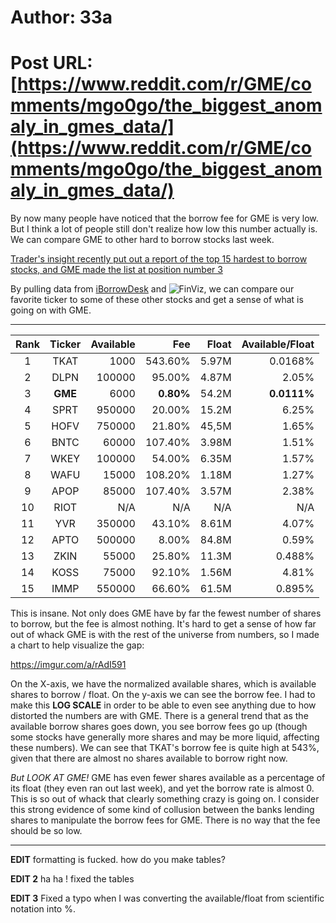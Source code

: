 # Author: 33a
# Post URL: [https://www.reddit.com/r/GME/comments/mgo0go/the_biggest_anomaly_in_gmes_data/](https://www.reddit.com/r/GME/comments/mgo0go/the_biggest_anomaly_in_gmes_data/)


By now many people have noticed that the borrow fee for GME is very low.  But I think a lot of people still don't realize how low this number actually is.  We can compare GME to other hard to borrow stocks last week.

[Trader's insight recently put out a report of the top 15 hardest to borrow stocks, and GME made the list at position number 3](https://www.tradersinsight.news/traders-insight/securities/securities-lending/securities-lending-report-3-22-21-3-26-21/)

By pulling data from [iBorrowDesk](http://iborrowdesk.com/) and ![FinViz](https://finviz.com/), we can compare our favorite ticker to some of these other stocks and get a sense of what is going on with GME.

----

| Rank | Ticker | Available | Fee | Float | Available/Float |
:-----:|:------:|----------:|----:|------:|-------:
| 1 | TKAT | 1000 | 543.60% | 5.97M | 0.0168% |
| 2 | DLPN | 100000 | 95.00% | 4.87M | 2.05% |
| 3 | **GME** | 6000 | **0.80%** | 54.2M | **0.0111%** |
| 4 | SPRT | 950000 | 20.00% | 15.2M | 6.25% |
| 5 | HOFV | 750000 | 21.80% | 45,5M | 1.65% |
| 6 | BNTC | 60000 | 107.40% | 3.98M | 1.51% |
| 7 | WKEY | 100000 | 54.00% | 6.35M | 1.57% |
| 8 | WAFU | 15000 | 108.20% | 1.18M | 1.27% |
| 9 | APOP | 85000 | 107.40% | 3.57M | 2.38% |
| 10 | RIOT | N/A | N/A | N/A | N/A |
| 11 | YVR | 350000 | 43.10% | 8.61M | 4.07% |
| 12 | APTO | 500000 | 8.00% | 84.8M | 0.59% |
| 13 | ZKIN | 55000 | 25.80% | 11.3M | 0.488% |
| 14 | KOSS | 75000 | 92.10% | 1.56M | 4.81% |
| 15 | IMMP | 550000 | 66.60% | 61.5M | 0.895% |

This is insane.  Not only does GME have by far the fewest number of shares to borrow, but the fee is almost nothing.  It's hard to get a sense of how far out of whack GME is with the rest of the universe from numbers, so I made a chart to help visualize the gap:

https://imgur.com/a/rAdI591

On the X-axis, we have the normalized available shares, which is available shares to borrow / float.  On the y-axis we can see the borrow fee.  I had to make this **LOG SCALE** in order to be able to even see anything due to how distorted the numbers are with GME.  There is a general trend that as the available borrow shares goes down, you see borrow fees go up (though some stocks have generally more shares and may be more liquid, affecting these numbers).  We can see that TKAT's borrow fee is quite high at 543%, given that there are almost no shares available to borrow right now.

*But LOOK AT GME!*  GME has even fewer shares available as a percentage of its float (they even ran out last week), and yet the borrow rate is almost 0.  This is so out of whack that clearly something crazy is going on.  I consider this strong evidence of some kind of collusion between the banks lending shares to manipulate the borrow fees for GME.  There is no way that the fee should be so low.

----

**EDIT** formatting is fucked.  how do you make tables?

**EDIT 2** ha ha !  fixed the tables

**EDIT 3** Fixed a typo when I was converting the available/float from scientific notation into %.